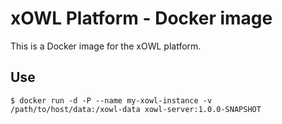 # xOWL Platform - Docker image #

This is a Docker image for the xOWL platform.

## Use ##

```
$ docker run -d -P --name my-xowl-instance -v /path/to/host/data:/xowl-data xowl-server:1.0.0-SNAPSHOT
```
